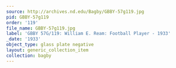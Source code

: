```yaml
---
source: http://archives.nd.edu/Bagby/GBBY-57g119.jpg
pid: GBBY-57g119
order: '119'
file_name: GBBY-57g119.jpg
label: 'GBBY 57G/119: William E. Ream: Football Player - 1933'
_date: '1933'
object_type: glass plate negative
layout: generic_collection_item
collection: bagby
---
```

